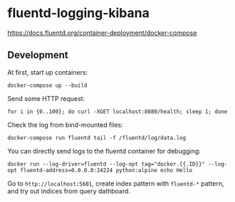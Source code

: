 # fluentd-logging-kibana

https://docs.fluentd.org/container-deployment/docker-compose

## Development

At first, start up containers:

    docker-compose up --build

Send some HTTP request:

    for i in {0..100}; do curl -XGET localhost:8080/health; sleep 1; done

Check the log from bind-mounted files:

    docker-compose run fluentd tail -f /fluentd/log/data.log

You can directly send logs to the fluentd container for debugging:

    docker run --log-driver=fluentd --log-opt tag="docker.{{.ID}}" --log-opt fluentd-address=0.0.0.0:24224 python:alpine echo Hello

Go to `http://localhost:5601`, create index pattern with `fluentd-*` pattern, and try out indices from query dathboard.
